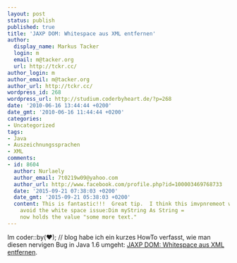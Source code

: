 ```yaml
---
layout: post
status: publish
published: true
title: 'JAXP DOM: Whitespace aus XML entfernen'
author:
  display_name: Markus Tacker
  login: m
  email: m@tacker.org
  url: http://tckr.cc/
author_login: m
author_email: m@tacker.org
author_url: http://tckr.cc/
wordpress_id: 268
wordpress_url: http://studium.coderbyheart.de/?p=268
date: '2010-06-16 13:44:44 +0200'
date_gmt: '2010-06-16 11:44:44 +0200'
categories:
- Uncategorized
tags:
- Java
- Auszeichnungssprachen
- XML
comments:
- id: 8604
  author: Nurlaely
  author_email: 7t0219w09@yahoo.com
  author_url: http://www.facebook.com/profile.php?id=100003469768733
  date: '2015-09-21 07:38:03 +0200'
  date_gmt: '2015-09-21 05:38:03 +0200'
  content: This is fantastic!!!  Great tip.  I think this imvpnremeot would work to
    avoid the white space issue:Dim myString As String =                  some                  more                  text.             .ValuemyString
    now holds the value "some more text."
---
```

<p>Im coder::by(♥); // blog habe ich ein kurzes HowTo verfasst, wie man diesen nervigen Bug in Java 1.6 umgeht: <a href="http://coderbyheart.de/blog/jaxp-dom-whitespace-aus-xml-entfernen">JAXP DOM: Whitespace aus XML entfernen</a>.</p>
